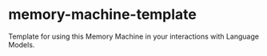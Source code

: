 # memory-machine-template
Template for using this Memory Machine in your interactions with Language Models.
